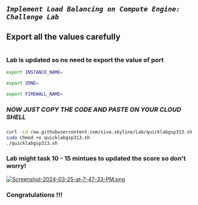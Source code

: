 


## ***```Implement Load Balancing on Compute Engine: Challenge Lab```***

## Export all the values carefully
#
### **Lab is updated so no need to export the value of port**

```bash
export INSTANCE_NAME=

export ZONE=

export FIREWALL_NAME=
```
###
###

### ***NOW JUST COPY THE CODE AND PASTE ON YOUR CLOUD SHELL***
###
###

```bash 
curl -LO raw.githubusercontent.com/siva.skyline/Lab/quicklabgsp313.sh
sudo chmod +x quicklabgsp313.sh
./quicklabgsp313.sh
```

### Lab might task 10 - 15 mintues to updated the score so don't worry!

[![Screenshot-2024-03-25-at-7-47-33-PM.png](https://i.postimg.cc/Vk2hdZfK/Screenshot-2024-03-25-at-7-47-33-PM.png)](https://postimg.cc/zyS7QjRh)


### Congratulations !!!
